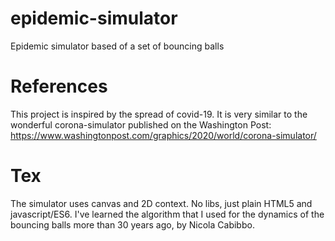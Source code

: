 # epidemic-simulator
Epidemic simulator based of a set of bouncing balls

# References
This project is inspired by the spread of covid-19. It is very similar to the wonderful corona-simulator published on the Washington Post: https://www.washingtonpost.com/graphics/2020/world/corona-simulator/

# Tex
The simulator uses canvas and 2D context. No libs, just plain HTML5 and javascript/ES6.
I've learned the algorithm that I used for the dynamics of the bouncing balls more than 30 years ago, by Nicola Cabibbo.
